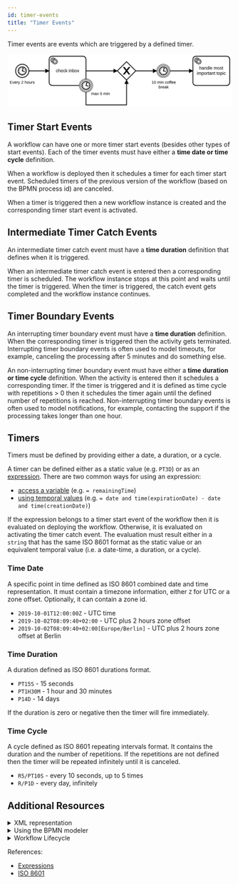 ```yaml
---
id: timer-events
title: "Timer Events"
---
```


Timer events are events which are triggered by a defined timer.

![workflow](assets/timer-events.png)

## Timer Start Events

A workflow can have one or more timer start events (besides other types of start events). Each of the timer events must have either a **time date or time cycle** definition.

When a workflow is deployed then it schedules a timer for each timer start event. Scheduled timers of the previous version of the workflow (based on the BPMN process id) are canceled.

When a timer is triggered then a new workflow instance is created and the corresponding timer start event is activated.

## Intermediate Timer Catch Events

An intermediate timer catch event must have a **time duration** definition that defines when it is triggered.

When an intermediate timer catch event is entered then a corresponding timer is scheduled. The workflow instance stops at this point and waits until the timer is triggered. When the timer is triggered, the catch event gets completed and the workflow instance continues.

## Timer Boundary Events

An interrupting timer boundary event must have a **time duration** definition. When the corresponding timer is triggered then the activity gets terminated. Interrupting timer boundary events is often used to model timeouts, for example, canceling the processing after 5 minutes and do something else.

An non-interrupting timer boundary event must have either a **time duration or time cycle** definition. When the activity is entered then it schedules a corresponding timer. If the timer is triggered and it is defined as time cycle with repetitions > 0 then it schedules the timer again until the defined number of repetitions is reached. Non-interrupting timer boundary events is often used to model notifications, for example, contacting the support if the processing takes longer than one hour.

## Timers

Timers must be defined by providing either a date, a duration, or a cycle.

A timer can be defined either as a static value (e.g. `PT3D`) or as an [expression](../../reference/expressions.md). There are two common ways for using an expression:

* [access a variable](../../reference/expressions.md#access-variables) (e.g. `= remainingTime`)
* [using temporal values](../../reference/expressions.md#temporal-expressions) (e.g. `= date and time(expirationDate) - date and time(creationDate)`)

If the expression belongs to a timer start event of the workflow then it is evaluated on deploying the workflow. Otherwise, it is evaluated on activating the timer catch event. The evaluation must result either in a `string` that has the same ISO 8601 format as the static value or an equivalent temporal value (i.e. a date-time, a duration, or a cycle).

### Time Date

A specific point in time defined as ISO 8601 combined date and time representation. It must contain a timezone information, either `Z` for UTC or a zone offset. Optionally, it can contain a zone id.

* `2019-10-01T12:00:00Z` - UTC time
* `2019-10-02T08:09:40+02:00` - UTC plus 2 hours zone offset
* `2019-10-02T08:09:40+02:00[Europe/Berlin]` - UTC plus 2 hours zone offset at Berlin

### Time Duration

A duration defined as ISO 8601 durations format.

* `PT15S` - 15 seconds
* `PT1H30M` - 1 hour and 30 minutes
* `P14D` - 14 days

If the duration is zero or negative then the timer will fire immediately.

### Time Cycle

A cycle defined as ISO 8601 repeating intervals format. It contains the duration and the number of repetitions. If the repetitions are not defined then the timer will be repeated infinitely until it is canceled.

* `R5/PT10S` - every 10 seconds, up to 5 times
* `R/P1D` - every day, infinitely

## Additional Resources

<details>
  <summary>XML representation</summary>
  <p>A timer start event with time date:

```xml
 <bpmn:startEvent id="release-date">
  <bpmn:timerEventDefinition>
    <bpmn:timeDate>2019-10-01T12:00:00Z</bpmn:timeDate>
  </bpmn:timerEventDefinition>
</bpmn:startEvent>
```

An intermediate timer catch event with time duration:

```xml
<bpmn:intermediateCatchEvent id="coffee-break">
  <bpmn:timerEventDefinition>
    <bpmn:timeDuration>PT10M</bpmn:timeDuration>
  </bpmn:timerEventDefinition>
</bpmn:intermediateCatchEvent>
```

A non-interrupting boundary timer event with time cycle:
```xml
<bpmn:boundaryEvent id="reminder" cancelActivity="false" attachedToRef="process-order">
  <bpmn:timerEventDefinition>
    <bpmn:timeCycle>R3/PT1H</bpmn:timeCycle>
  </bpmn:timerEventDefinition>
</bpmn:boundaryEvent>
```

  </p>
</details>

<details>
  <summary>Using the BPMN modeler</summary>
  <p>Adding an interrupting timer boundary event:

![message-event](assets/interrupting-timer-event.gif)
  </p>
</details>

<details>
  <summary>Workflow Lifecycle</summary>
  <p>Workflow instance records of a timer start event:

<table>
    <tr>
        <th>Intent</th>
        <th>Element Id</th>
        <th>Element Type</th>
    </tr>
    <tr>
        <td>EVENT_OCCURRED</td>
        <td>release-date</td>
        <td>START_EVENT</td>
    </tr>
    <tr>
        <td>ELEMENT_ACTIVATING</td>
        <td>release-date</td>
        <td>START_EVENT</td>
    </tr>
    <tr>
        <td>ELEMENT_ACTIVATED</td>
        <td>release-date</td>
        <td>START_EVENT</td>
    </tr>
    <tr>
        <td>ELEMENT_COMPLETING</td>
        <td>release-date</td>
        <td>START_EVENT</td>
    </tr>
    <tr>
        <td>ELEMENT_COMPLETED</td>
        <td>release-date</td>
        <td>START_EVENT</td>
    </tr>
</table>

Workflow instance records of an intermediate timer catch event:

<table>
    <tr>
        <th>Intent</th>
        <th>Element Id</th>
        <th>Element Type</th>
    </tr>
    <tr>
        <td>ELEMENT_ACTIVATING</td>
        <td>coffee-break</td>
        <td>INTERMEDIATE_CATCH_EVENT</td>
    </tr>
    <tr>
        <td>ELEMENT_ACTIVATED</td>
        <td>coffee-break</td>
        <td>INTERMEDIATE_CATCH_EVENT</td>
    </tr>
    <tr>
        <td>...</td>
        <td>...</td>
        <td>...</td>
    </tr>
    <tr>
        <td>EVENT_OCCURRED</td>
        <td>coffee-break</td>
        <td>INTERMEDIATE_CATCH_EVENT</td>
    </tr>
    <tr>
        <td>ELEMENT_COMPLETING</td>
        <td>coffee-break</td>
        <td>INTERMEDIATE_CATCH_EVENT</td>
    </tr>
    <tr>
        <td>ELEMENT_COMPLETED</td>
        <td>coffee-break</td>
        <td>INTERMEDIATE_CATCH_EVENT</td>
    </tr>
</table>

  </p>
</details>

References:
* [Expressions](../../reference/expressions.md)
* [ISO 8601](https://en.wikipedia.org/wiki/ISO_8601)
